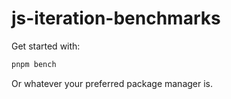 # js-iteration-benchmarks

Get started with:
```bash
pnpm bench
```
Or whatever your preferred package manager is.
